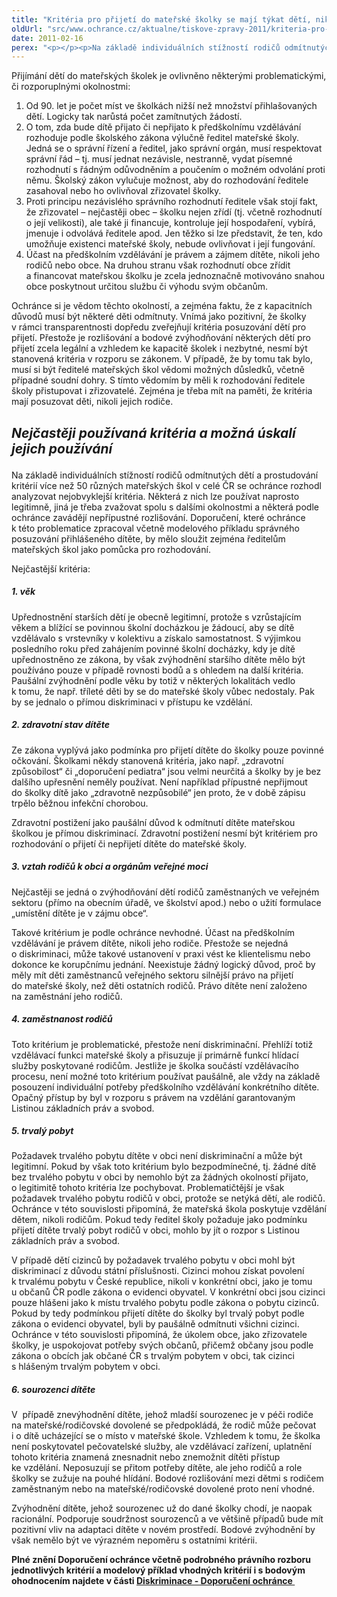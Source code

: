 ```yaml
---
title: "Kritéria pro přijetí do mateřské školky se mají týkat dětí, nikoli posuzovat jejich rodiče"
oldUrl: "src/www.ochrance.cz/aktualne/tiskove-zpravy-2011/kriteria-pro-prijeti-do-materske-skolky-se-maji-tykat-deti-nikoli-posuzovat-jejich-rodic"
date: 2011-02-16
perex: "<p></p><p>Na základě individuálních stížností rodičů odmítnutých dětí a prostudování kritérií více než 50 různých mateřských škol v celé ČR se ochránce rozhodl analyzovat nejobvyklejší kritéria. Některá z nich lze používat naprosto legitimně, jiná je třeba zvažovat spolu s dalšími okolnostmi a některá podle ochránce zavádějí nepřípustné rozlišování.</p>"
---
```


<!-- imported from the old website -->

<p>Přijímání dětí do mateřských školek je ovlivněno některými problematickými, či rozporuplnými okolnostmi:</p><ol><li>Od 90. let je počet míst ve školkách nižší než množství přihlašovaných dětí. Logicky tak narůstá počet zamítnutých žádostí.</li><li>O tom, zda bude dítě přijato či nepřijato k předškolnímu vzdělávání rozhoduje podle školského zákona výlučně ředitel mateřské školy. Jedná se o správní řízení a ředitel, jako správní orgán, musí respektovat správní řád – tj. musí jednat nezávisle, nestranně, vydat písemné rozhodnutí s řádným odůvodněním a poučením o možném odvolání proti němu. Školský zákon vylučuje možnost, aby do rozhodování ředitele zasahoval nebo ho ovlivňoval zřizovatel školky.</li><li>Proti principu nezávislého správního rozhodnutí ředitele však stojí fakt, že zřizovatel &ndash; nejčastěji obec &ndash; školku nejen zřídí (tj. včetně rozhodnutí o její velikosti), ale také ji financuje, kontroluje její hospodaření, vybírá, jmenuje i odvolává ředitele apod. Jen těžko si lze představit, že ten, kdo umožňuje existenci mateřské školy, nebude ovlivňovat i její fungování.</li><li>Účast na předškolním vzdělávání je právem a zájmem dítěte, nikoli jeho rodičů nebo obce. Na druhou stranu však rozhodnutí obce zřídit a financovat mateřskou školku je zcela jednoznačně motivováno snahou obce poskytnout určitou službu či výhodu svým občanům.</li></ol><p>Ochránce si je vědom těchto okolností, a zejména faktu, že z kapacitních důvodů musí být některé děti odmítnuty. Vnímá jako pozitivní, že školky v rámci transparentnosti dopředu zveřejňují kritéria posuzování dětí pro přijetí. Přestože je rozlišování a bodové zvýhodňování některých dětí pro přijetí zcela legální a vzhledem ke kapacitě školek i nezbytné, nesmí být stanovená kritéria v rozporu se zákonem. V případě, že by tomu tak bylo, musí si být ředitelé mateřských škol vědomi možných důsledků, včetně případné soudní dohry. S tímto vědomím by měli k rozhodování ředitele školy přistupovat i zřizovatelé. Zejména je třeba mít na paměti, že kritéria mají posuzovat děti, nikoli jejich rodiče.</p><h2><i><strong>Nejčastěji používaná kritéria a možná úskalí jejich používání<p></p></strong></i></h2><p>Na základě individuálních stížností rodičů odmítnutých dětí a prostudování kritérií více než 50 různých mateřských škol v celé ČR se ochránce rozhodl analyzovat nejobvyklejší kritéria. Některá z nich lze používat naprosto legitimně, jiná je třeba zvažovat spolu s dalšími okolnostmi a některá podle ochránce zavádějí nepřípustné rozlišování. Doporučení, které ochránce k této problematice zpracoval včetně modelového příkladu správného posuzování přihlášeného dítěte, by mělo sloužit zejména ředitelům mateřských škol jako pomůcka pro rozhodování.</p><p>Nejčastější kritéria: </p><h5>1. věk</h5><p>Upřednostnění starších dětí je obecně legitimní, protože s vzrůstajícím věkem a blížící se povinnou školní docházkou je žádoucí, aby se dítě vzdělávalo s vrstevníky v kolektivu a získalo samostatnost. S výjimkou posledního roku před zahájením povinné školní docházky, kdy je dítě upřednostněno ze zákona, by však zvýhodnění staršího dítěte mělo být používáno pouze v případě rovnosti bodů a s ohledem na další kritéria. Paušální zvýhodnění podle věku by totiž v některých lokalitách vedlo k tomu, že např. tříleté děti by se do mateřské školy vůbec nedostaly. Pak by se jednalo o přímou diskriminaci v přístupu ke vzdělání.</p><h5>2. zdravotní stav dítěte</h5><p>Ze zákona vyplývá jako podmínka pro přijetí dítěte do školky pouze povinné očkování. Školkami někdy stanovená kritéria, jako např. „zdravotní způsobilost“ či „doporučení pediatra“ jsou velmi neurčitá a školky by je bez dalšího upřesnění neměly používat. Není například přípustné nepřijmout do školky dítě jako „zdravotně nezpůsobilé“ jen proto, že v době zápisu trpělo běžnou infekční chorobou.</p><p>Zdravotní postižení jako paušální důvod k odmítnutí dítěte mateřskou školkou je přímou diskriminací. Zdravotní postižení nesmí být kritériem pro rozhodování o přijetí či nepřijetí dítěte do mateřské školy.</p><h5>3. vztah rodičů k obci a orgánům veřejné moci</h5><p>Nejčastěji se jedná o zvýhodňování dětí rodičů zaměstnaných ve veřejném sektoru (přímo na obecním úřadě, ve školství apod.) nebo o užití formulace „umístění dítěte je v zájmu obce“. </p><p>Takové kritérium je podle ochránce nevhodné. Účast na předškolním vzdělávání je právem dítěte, nikoli jeho rodiče. Přestože se nejedná o diskriminaci, může takové ustanovení v praxi vést ke klientelismu nebo dokonce ke korupčnímu jednání. Neexistuje žádný logický důvod, proč by měly mít děti zaměstnanců veřejného sektoru silnější právo na přijetí do mateřské školy, než děti ostatních rodičů. Právo dítěte není založeno na zaměstnání jeho rodičů.</p><h5>4. zaměstnanost rodičů</h5><p>Toto kritérium je problematické, přestože není diskriminační. Přehlíží totiž vzdělávací funkci mateřské školy a přisuzuje jí primárně funkcí hlídací služby poskytované rodičům. Jestliže je školka součástí vzdělávacího procesu, není možné toto kritérium používat paušálně, ale vždy na základě posouzení individuální potřeby předškolního vzdělávání konkrétního dítěte. Opačný přístup by byl v rozporu s právem na vzdělání garantovaným Listinou základních práv a svobod.</p><h5>5. trvalý pobyt</h5><p>Požadavek trvalého pobytu dítěte v obci není diskriminační a může být legitimní. Pokud by však toto kritérium bylo bezpodmínečné, tj. žádné dítě bez trvalého pobytu v obci by nemohlo být za žádných okolností přijato, o legitimitě tohoto kritéria lze pochybovat. Problematičtější je však požadavek trvalého pobytu rodičů v obci, protože se netýká dětí, ale rodičů. Ochránce v této souvislosti připomíná, že mateřská škola poskytuje vzdělání dětem, nikoli rodičům. Pokud tedy ředitel školy požaduje jako podmínku přijetí dítěte trvalý pobyt rodičů v obci, mohlo by jít o rozpor s Listinou základních práv a svobod.</p><p>V případě dětí cizinců by požadavek trvalého pobytu v obci mohl být diskriminací z důvodu státní příslušnosti. Cizinci mohou získat povolení k trvalému pobytu v České republice, nikoli v konkrétní obci, jako je tomu u občanů ČR podle zákona o evidenci obyvatel. V konkrétní obci jsou cizinci pouze hlášeni jako k místu trvalého pobytu podle zákona o pobytu cizinců. Pokud by tedy podmínkou přijetí dítěte do školky byl trvalý pobyt podle zákona o evidenci obyvatel, byli by paušálně odmítnuti všichni cizinci. Ochránce v této souvislosti připomíná, že úkolem obce, jako zřizovatele školky, je uspokojovat potřeby svých občanů, přičemž občany jsou podle zákona o obcích jak občané ČR s trvalým pobytem v obci, tak cizinci s hlášeným trvalým pobytem v obci. </p><h5>6. sourozenci dítěte</h5><p>V  případě znevýhodnění dítěte, jehož mladší sourozenec je v péči rodiče na mateřské/rodičovské dovolené se předpokládá, že rodič může pečovat i o dítě ucházející se o místo v mateřské škole. Vzhledem k tomu, že školka není poskytovatel pečovatelské služby, ale vzdělávací zařízení, uplatnění tohoto kritéria znamená znesnadnit nebo znemožnit dítěti přístup ke vzdělání. Neposuzují se přitom potřeby dítěte, ale jeho rodičů a role školky se zužuje na pouhé hlídání. Bodové rozlišování mezi dětmi s rodičem zaměstnaným nebo na mateřské/rodičovské dovolené proto není vhodné.</p><p>Zvýhodnění dítěte, jehož sourozenec už do dané školky chodí, je naopak racionální. Podporuje soudržnost sourozenců a ve většině případů bude mít pozitivní vliv na adaptaci dítěte v novém prostředí. Bodové zvýhodnění by však nemělo být ve výrazném nepoměru s ostatními kritérii.</p><p></p><p><strong>Plné znění Doporučení ochránce včetně podrobného právního rozboru jednotlivých kritérií a modelový příklad vhodných kritérií i s bodovým ohodnocením najdete v části </strong><strong><a href="https://www.ochrance.cz/diskriminace/doporuceni/">Diskriminace - Doporučení ochránce </a></strong></p>
